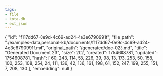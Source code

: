 ```yaml
---
tags:
- file
- kota-db
- ext_json
---
```

{
  "id": "f117dd67-0e9d-4c69-ad24-4e3e6790991f",
  "file_path": "./examples-data/personal-kb/documents/f117dd67-0e9d-4c69-ad24-4e3e6790991f.md",
  "original_path": "/generated/doc-023.md",
  "title": "Generated Document 23",
  "size": 202,
  "created": 1754608781,
  "updated": 1754608781,
  "hash": [
    60,
    243,
    114,
    58,
    226,
    39,
    98,
    13,
    173,
    253,
    50,
    158,
    100,
    253,
    108,
    254,
    24,
    111,
    136,
    42,
    136,
    161,
    198,
    61,
    152,
    247,
    199,
    255,
    151,
    7,
    208,
    130
  ],
  "embedding": null
}